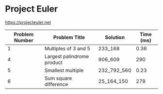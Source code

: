 # Project Euler

https://projecteuler.net

| Problem Number | Problem Title              | Solution    | Time (ms) |
|----------------|----------------------------|-------------|-----------|
| 1              | Multiples of 3 and 5       | 233_168     | 0.36      |
| 4              | Largest palindrome product | 906_609     | 290       |
| 5              | Smallest multiple          | 232_792_560 | 0.23      |
| 6              | Sum square difference      | 25_164_150  | 279       |
